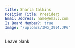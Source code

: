 ```yaml
---
title: Sharla Calkins
Position Title: President
Email Address: name@email.com
Is Board Member?: true
Image: "/uploads/IMG_3914.JPG"
---
```


Leave blank
